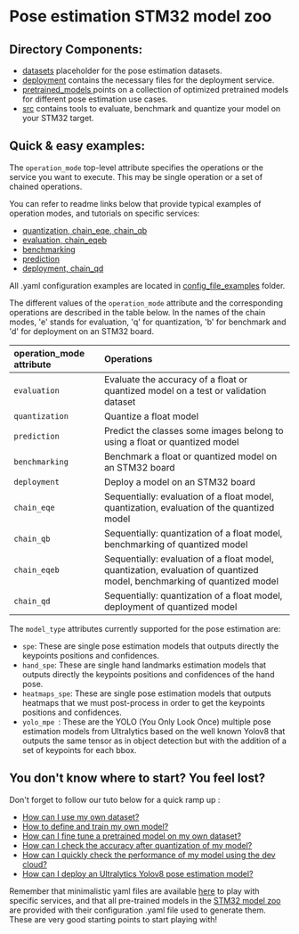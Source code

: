# Pose estimation STM32 model zoo

## Directory Components:
* [datasets](datasets/README.md) placeholder for the pose estimation datasets.
* [deployment](./deployment/README_MPU.md) contains the necessary files for the deployment service.
* [pretrained_models ](pretrained_models/README.md) points on a collection of optimized pretrained models for different pose estimation use cases.
* [src](src/README.md) contains tools to evaluate, benchmark and quantize your model on your STM32 target.

## Quick & easy examples:
The `operation_mode` top-level attribute specifies the operations or the service you want to execute. This may be single operation or a set of chained operations.

You can refer to readme links below that provide typical examples of operation modes, and tutorials on specific services:

   - [quantization, chain_eqe, chain_qb](./src/quantization/README.md)
   - [evaluation, chain_eqeb](./src/evaluation/README.md)
   - [benchmarking](./src/benchmarking/README.md)
   - [prediction](./src/prediction/README.md)
   - [deployment, chain_qd](./deployment/README_MPU.md)

All .yaml configuration examples are located in [config_file_examples](./src/config_file_examples/) folder.

The different values of the `operation_mode` attribute and the corresponding operations are described in the table below. In the names of the chain modes, 'e' stands for evaluation, 'q' for quantization, 'b' for benchmark and 'd' for deployment on an STM32 board.

| operation_mode attribute | Operations |
|:---------------------------|:-----------|
| `evaluation` | Evaluate the accuracy of a float or quantized model on a test or validation dataset|
| `quantization` | Quantize a float model |
| `prediction`   | Predict the classes some images belong to using a float or quantized model |
| `benchmarking` | Benchmark a float or quantized model on an STM32 board |
| `deployment`   | Deploy a model on an STM32 board |
| `chain_eqe`    | Sequentially: evaluation of a float model,  quantization, evaluation of the quantized model |
| `chain_qb`     | Sequentially: quantization of a float model, benchmarking of quantized model |
| `chain_eqeb`   | Sequentially: evaluation of a float model,  quantization, evaluation of quantized model, benchmarking of quantized model |
| `chain_qd`     | Sequentially: quantization of a float model, deployment of quantized model |


The `model_type` attributes currently supported for the pose estimation are:
- `spe`: These are single pose estimation models that outputs directly the keypoints positions and confidences.
- `hand_spe`: These are single hand landmarks estimation models that outputs directly the keypoints positions and confidences of the hand pose.
- `heatmaps_spe`: These are single pose estimation models that outputs heatmaps that we must 
post-process in order to get the keypoints positions and confidences.
- `yolo_mpe `: These are the YOLO (You Only Look Once) multiple pose estimation models from Ultralytics based on the well known Yolov8 that outputs the same tensor as in object detection but with the addition of a set of keypoints for each bbox.


## You don't know where to start? You feel lost?
Don't forget to follow our tuto below for a quick ramp up : 
* [How can I use my own dataset?](../pose_estimation/deployment/doc/tuto/how_to_use_my_own_dataset.md)
* [How to define and train my own model?](../pose_estimation/deployment/doc/tuto/how_to_define_and_train_my_own_model.md)
* [How can I fine tune a pretrained model on my own dataset?](../pose_estimation/deployment/doc/tuto/how_to_finetune_a_model_zoo_model_on_my_own_dataset.md)
* [How can I check the accuracy after quantization of my model?](../pose_estimation/deployment/doc/tuto/how_to_compare_the_accuracy_after_quantization_of_my_model.md)
* [How can I quickly check the performance of my model using the dev cloud?](../pose_estimation/deployment/doc/tuto/how_to_quickly_benchmark_the_performances_of_a_model.md)
* [How can I deploy an Ultralytics Yolov8 pose estimation model?](../pose_estimation/deployment/doc/tuto/How_to_deploy_yolov8_pose_estimation.md)

Remember that minimalistic yaml files are available [here](./src/config_file_examples/) to play with specific services, and that all pre-trained models in the [STM32 model zoo](https://github.com/STMicroelectronics/stm32ai-modelzoo/) are provided with their configuration .yaml file used to generate them. These are very good starting points to start playing with!
